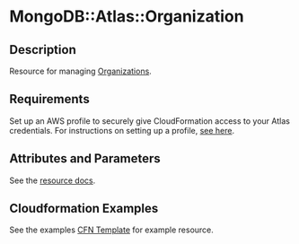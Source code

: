 # MongoDB::Atlas::Organization

## Description
Resource for managing [Organizations](https://www.mongodb.com/docs/atlas/reference/api-resources-spec/v2/#tag/Organizations).

## Requirements

Set up an AWS profile to securely give CloudFormation access to your Atlas credentials.
For instructions on setting up a profile, [see here](/README.md#mongodb-atlas-api-keys-credential-management).

## Attributes and Parameters

See the [resource docs](docs/README.md).

## Cloudformation Examples

See the examples [CFN Template](/examples/organization/organization.json) for example resource.
